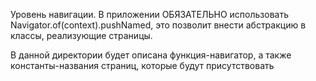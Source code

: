 Уровень навигации.
В приложении ОБЯЗАТЕЛЬНО использовать Navigator.of(context).pushNamed,
это позволит внести абстракцию в классы, реализующие страницы.

В данной директории будет описана функция-навигатор, а также константы-названия страниц,
которые будут присутствовать